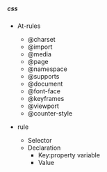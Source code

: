 ##### css
- At-rules
    - @charset
    - @import
    - @media
    - @page
    - @namespace
    - @supports
    - @document
    - @font-face
    - @keyframes
    - @viewport
    - @counter-style

- rule
    - Selector
    - Declaration
       - Key:property variable
       - Value
